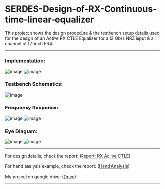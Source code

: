 # SERDES-Design-of-RX-Continuous-time-linear-equalizer
This project shows the design procedure & the testbench setup details used for the design of an Active RX CTLE Equalizer for a 12 Gb/s NRZ input & a channel of 12-inch FR4.
*****************
### Implementation:
![image](https://github.com/user-attachments/assets/c0f1dc8a-873b-40b1-9138-100d7b2dda55)
![image](https://github.com/user-attachments/assets/bebe654f-f818-4ebc-be71-4687dbd3e829)
### Testbench Schematics:
![image](https://github.com/user-attachments/assets/8400e146-dce2-4f57-9e13-c615724af25b)
### Frequency Response:
![image](https://github.com/user-attachments/assets/e74eb6f2-201d-48cc-97b4-fcb63809ce56)
![image](https://github.com/user-attachments/assets/ec257f2e-3a7c-4ce8-9511-18b26f23195d)
### Eye Diagram:
![image](https://github.com/user-attachments/assets/7d9bf3d1-5c66-4d9b-9c42-2ffb66415b11)
![image](https://github.com/user-attachments/assets/26973fbd-d296-4869-9263-4cbe913c659c)


*****************
For design details, check the report: ([Report: RX Active CTLE](https://github.com/muhammadaldacher/SERDES-Design-of-RX-Continuous-time-linear-equalizer/blob/main/%5BReport%5D%20RX%20Active%20CTLE.pdf))</br></br>
For hand analysis example, check the report: ([Hand Analysis](https://github.com/muhammadaldacher/SERDES-Design-of-RX-Continuous-time-linear-equalizer/blob/main/Hand%20Analysis/rx_active_ctle_example.pdf))</br></br>
My project on google drive: ([Drive](https://drive.google.com/drive/folders/1KgctVV-0NivBR5qqiyGbasqUP18ZdI7-?usp=drive_link)) <br/>
*****************
